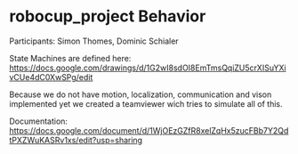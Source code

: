 # robocup_project Behavior
Participants: Simon Thomes, Dominic Schialer

State Machines are defined here: https://docs.google.com/drawings/d/1G2wI8sdOI8EmTmsQqiZU5crXISuYXivCUe4dC0XwSPg/edit

Because we do not have motion, localization, communication and vison implemented yet we created a teamviewer wich tries to simulate all of this.

Documentation: https://docs.google.com/document/d/1WjOEzGZfR8xelZqHx5zucFBb7Y2QdtPXZWuKASRv1xs/edit?usp=sharing
